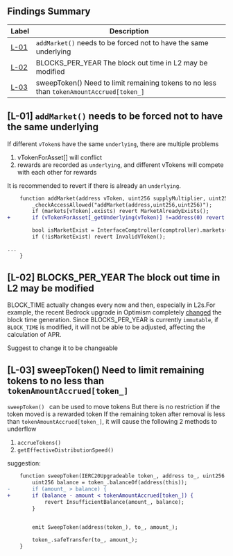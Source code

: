 ## Findings Summary

| Label | Description |
| - | - |
| [L-01](#l-01-addmarket-needs-to-be-forced-not-to-have-the-same-underlying) | `addMarket()` needs to be forced not to have the same underlying|
| [L-02](#l-02-blocks_per_year-the-block-out-time-in-l2-may-be-modified) | BLOCKS_PER_YEAR The block out time in L2 may be modified|
| [L-03](#l-03-sweeptoken-need-to-limit-remaining-tokens-to-no-less-than-tokenamountaccruedtoken_) | sweepToken() Need to limit remaining tokens to no less than `tokenAmountAccrued[token_]`|



## [L-01] `addMarket()` needs to be forced not to have the same underlying
If different `vToken`s have the same `underlying`, there are multiple problems
1. vTokenForAsset[] will conflict
2. rewards are recorded as `underlying`, and different vTokens will compete with each other for rewards

It is recommended to revert if there is already an `underlying`.
```diff
    function addMarket(address vToken, uint256 supplyMultiplier, uint256 borrowMultiplier) external {
        _checkAccessAllowed("addMarket(address,uint256,uint256)");
        if (markets[vToken].exists) revert MarketAlreadyExists();
+       if (vTokenForAsset[_getUnderlying(vToken)] !=address(0) revert InvalidVToken();         

        bool isMarketExist = InterfaceComptroller(comptroller).markets(vToken);
        if (!isMarketExist) revert InvalidVToken();

...
    }
```

## [L-02] BLOCKS_PER_YEAR The block out time in L2 may be modified
BLOCK_TIME actually changes every now and then, especially in L2s.For example, the recent Bedrock upgrade in Optimism completely [changed](https://community.optimism.io/docs/developers/bedrock/differences/#the-evm) the block time generation.
Since BLOCKS_PER_YEAR is currently `immutable`, if `BLOCK_TIME` is modified, it will not be able to be adjusted, affecting the calculation of APR.

Suggest to change it to be changeable

## [L-03] sweepToken() Need to limit remaining tokens to no less than `tokenAmountAccrued[token_]`
`sweepToken() ` can be used to move tokens
But there is no restriction if the token moved is a rewarded token
If the remaining token after removal is less than `tokenAmountAccrued[token_]`, it will cause the following 2 methods to underflow
1. `accrueTokens()`
2. `getEffectiveDistributionSpeed()`

suggestion:

```diff
    function sweepToken(IERC20Upgradeable token_, address to_, uint256 amount_) external onlyOwner {
        uint256 balance = token_.balanceOf(address(this));
-       if (amount_ > balance) {
+       if (balance - amount < tokenAmountAccrued[token_]) {    
            revert InsufficientBalance(amount_, balance);
        }
      

        emit SweepToken(address(token_), to_, amount_);

        token_.safeTransfer(to_, amount_);
    }

```

